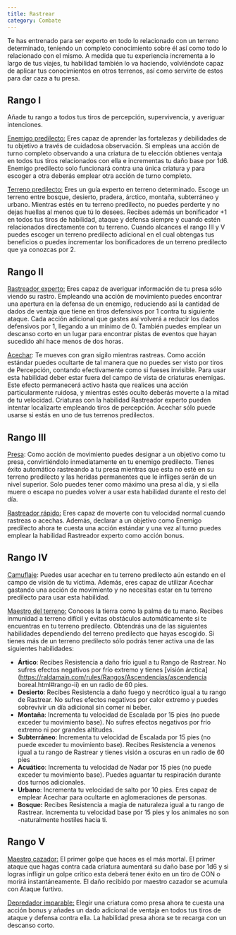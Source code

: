 ```yaml
---
title: Rastrear
category: Combate
---
```


Te has entrenado para ser experto en todo lo relacionado con un terreno determinado, teniendo un completo conocimiento sobre él así como todo lo relacionado con el mismo. A medida que tu experiencia incrementa a lo largo de tus viajes, tu habilidad también lo va haciendo, volviéndote capaz de aplicar tus conocimientos en otros terrenos, así como servirte de estos para dar caza a tu presa.

## Rango I

Añade tu rango a todos tus tiros de percepción, supervivencia,  y averiguar intenciones.

<u>Enemigo predilecto:</u> Eres capaz de aprender las fortalezas y debilidades de tu objetivo a través de cuidadosa observación. Si empleas una acción de turno completo observando a una criatura de tu elección obtienes ventaja en todos tus tiros relacionados con ella e incrementas tu daño base por 1d6. Enemigo predilecto solo funcionará contra una única criatura y para escoger a otra deberás emplear otra acción de turno completo.

<u>Terreno predilecto:</u> Eres un guía experto en terreno determinado. Escoge un terreno entre bosque, desierto, pradera, árctico, montaña, subterráneo y urbano. Mientras estés en tu terreno predilecto, no puedes perderte y no dejas huellas al menos que tú lo desees. Recibes además un bonificador +1 en todos tus tiros de habilidad, ataque y defensa siempre y cuando estén relacionados directamente con tu terreno. Cuando alcances el rango III y V puedes escoger un terreno predilecto adicional en el cual obtengas tus beneficios o puedes incrementar los bonificadores de un terreno predilecto que ya conozcas por 2.

## Rango II

<u>Rastreador experto:</u> Eres capaz de averiguar información de tu presa sólo viendo su rastro. Empleando una acción de movimiento puedes encontrar una apertura en la defensa de un enemigo, reduciendo así la cantidad de dados de ventaja que tiene en tiros defensivos por 1 contra tu siguiente ataque. Cada acción adicional que gastes así volverá a reducir los dados defensivos por 1, llegando a un mínimo de 0. También puedes emplear un descanso corto en un lugar para encontrar pistas de eventos que hayan sucedido ahí hace menos de dos horas.

<u>Acechar</u>: Te mueves con gran sigilo mientras rastreas. Como acción estándar puedes ocultarte de tal manera que no puedes ser visto por tiros de Percepción, contando efectivamente como si fueses invisible. Para usar esta habilidad deber estar fuera del campo de vista de criaturas enemigas. Este efecto permanecerá activo hasta que realices una acción particularmente ruidosa, y mientras estés oculto deberás moverte a la mitad de tu velocidad. Criaturas con la habilidad Rastreador experto pueden intentar localizarte empleando tiros de percepción. Acechar sólo puede usarse si estás en uno de tus terrenos predilectos.

## Rango III

<u>Presa</u>: Como acción de movimiento puedes designar a un objetivo como tu presa, convirtiéndolo inmediatamente en tu enemigo predilecto. Tienes éxito automático rastreando a tu presa mientras que esta no esté en su terreno predilecto y las heridas permanentes que le infliges serán de un nivel superior. Solo puedes tener como máximo una presa al día, y si ella muere o escapa no puedes volver a usar esta habilidad durante el resto del día.

<u>Rastreador rápido:</u> Eres capaz de moverte con tu velocidad normal cuando rastreas o acechas. Además, declarar a un objetivo como Enemigo predilecto ahora te cuesta una acción estándar y una vez al turno puedes emplear la habilidad Rastreador experto como acción bonus.

## Rango IV

<u>Camuflaje</u>: Puedes usar acechar en tu terreno predilecto aún estando en el campo de visión de tu víctima. Además, eres capaz de utilizar Acechar gastando una acción de movimiento y no necesitas estar en tu terreno predilecto para usar esta habilidad.

<u>Maestro del terreno:</u> Conoces la tierra como la palma de tu mano. Recibes inmunidad a terreno difícil y evitas obstáculos automáticamente si te encuentras en tu terreno predilecto. Obtendrás una de las siguientes habilidades dependiendo del terreno predilecto que hayas escogido. Si tienes más de un terreno predilecto sólo podrás tener activa una de las siguientes habilidades:

- **Ártico**: Recibes Resistencia a daño frío igual a tu Rango de Rastrear. No sufres efectos negativos por frío extremo y tienes [visión árctica](https://raldamain.com/rules/Rangos/Ascendencias/ascendencia boreal.html#rango-ii) en un radio de 60 pies.
- **Desierto**: Recibes Resistencia a daño fuego y necrótico igual a tu rango de Rastrear. No sufres efectos negativos por calor extremo y puedes sobrevivir un día adicional sin comer ni beber. 
- **Montaña**: Incrementa tu velocidad de Escalada por 15 pies (no puede exceder tu movimiento base). No sufres efectos negativos por frío extremo ni por grandes altitudes.
- **Subterráneo**: Incrementa tu velocidad de Escalada por 15 pies (no puede exceder tu movimiento base). Recibes Resistencia a venenos igual a tu rango de Rastrear y tienes visión a oscuras en un radio de 60 pies
- **Acuático**: Incrementa tu velocidad de Nadar por 15 pies (no puede exceder tu movimiento base). Puedes aguantar tu respiración durante dos turnos adicionales.
- **Urbano**: Incrementa tu velocidad de salto por 10 pies. Eres capaz de emplear Acechar para ocultarte en aglomeraciones de personas.
- **Bosque:** Recibes Resistencia a magia de naturaleza igual a tu rango de Rastrear. Incrementa tu velocidad base por 15 pies y los animales no son -naturalmente hostiles hacia ti.

## Rango V 

<u>Maestro cazador:</u> El primer golpe que haces es el más mortal. El primer ataque que hagas contra cada criatura aumentará su daño base por 1d6 y si logras infligir un golpe crítico esta deberá tener éxito en un tiro de CON o morirá instantáneamente. El daño recibido por maestro cazador se acumula con Ataque furtivo.

<u>Depredador imparable:</u> Elegir una criatura como presa ahora te cuesta una acción bonus y añades un dado adicional de ventaja en todos tus tiros de ataque y defensa contra ella. La habilidad presa ahora se te recarga con un descanso corto.